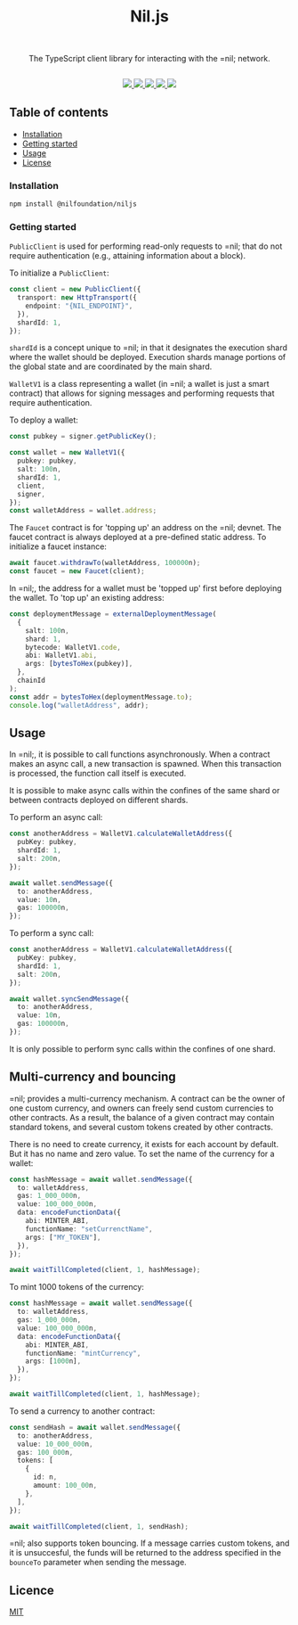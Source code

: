 <h1 align="center">Nil.js</h1>

<br />

<p align="center">
  The TypeScript client library for interacting with the =nil; network.
</p>

<row style="display: flex; gap: 10px;"><p align="center">
<a href="https://github.com/NilFoundation/nil.js/actions/workflows/build.yaml">
<picture>
<img src="https://img.shields.io/github/actions/workflow/status/NilFoundation/nil.js/.github%2Fworkflows%2Fbuild.yaml"/>
</picture>
</a>
<a href="https://www.npmjs.com/package/@nilfoundation/niljs">
<picture>
<img src="https://img.shields.io/npm/dy/%40nilfoundation%2Fniljs"/>
</picture>
</a>
<a href="https://github.com/NilFoundation/nil.js">
<picture>
<img src="https://img.shields.io/github/stars/NilFoundation/nil.js"/>
</picture>
</a>
<a href="https://github.com/NilFoundation/nil.js/actions/workflows/build.yaml">
<picture>
<img src="https://img.shields.io/npm/v/%40nilfoundation%2Fniljs"/>
</picture>
</a>
<a href="https://github.com/NilFoundation/nil.js">
<picture>
<img src="https://img.shields.io/github/forks/NilFoundation/nil.js"/>
</picture>
</a>

</p>
</row>

## Table of contents

- [Installation](#installation)
- [Getting started](#getting-started)
- [Usage](#usage)
- [License](#license)

### Installation

```bash
npm install @nilfoundation/niljs
```

### Getting started

`PublicClient` is used for performing read-only requests to =nil; that do not require authentication (e.g., attaining information about a block).

To initialize a `PublicClient`:

```typescript
const client = new PublicClient({
  transport: new HttpTransport({
    endpoint: "{NIL_ENDPOINT}",
  }),
  shardId: 1,
});
```

`shardId` is a concept unique to =nil; in that it designates the execution shard where the wallet should be deployed. Execution shards manage portions of the global state and are coordinated by the main shard.

`WalletV1` is a class representing a wallet (in =nil; a wallet is just a smart contract) that allows for signing messages and performing requests that require authentication.

To deploy a wallet:

```typescript
const pubkey = signer.getPublicKey();

const wallet = new WalletV1({
  pubkey: pubkey,
  salt: 100n,
  shardId: 1,
  client,
  signer,
});
const walletAddress = wallet.address;
```

The `Faucet` contract is for 'topping up' an address on the =nil; devnet. The faucet contract is always deployed at a pre-defined static address. To initialize a faucet instance:

```typescript
await faucet.withdrawTo(walletAddress, 100000n);
const faucet = new Faucet(client);
```

In =nil;, the address for a wallet must be 'topped up' first before deploying the wallet. To 'top up' an existing address:

```typescript
const deploymentMessage = externalDeploymentMessage(
  {
    salt: 100n,
    shard: 1,
    bytecode: WalletV1.code,
    abi: WalletV1.abi,
    args: [bytesToHex(pubkey)],
  },
  chainId
);
const addr = bytesToHex(deploymentMessage.to);
console.log("walletAddress", addr);
```

## Usage

In =nil;, it is possible to call functions asynchronously. When a contract makes an async call, a new transaction is spawned. When this transaction is processed, the function call itself is executed.

It is possible to make async calls within the confines of the same shard or between contracts deployed on different shards.

To perform an async call:

```typescript
const anotherAddress = WalletV1.calculateWalletAddress({
  pubKey: pubkey,
  shardId: 1,
  salt: 200n,
});

await wallet.sendMessage({
  to: anotherAddress,
  value: 10n,
  gas: 100000n,
});
```

To perform a sync call:

```typescript
const anotherAddress = WalletV1.calculateWalletAddress({
  pubKey: pubkey,
  shardId: 1,
  salt: 200n,
});

await wallet.syncSendMessage({
  to: anotherAddress,
  value: 10n,
  gas: 100000n,
});
```

It is only possible to perform sync calls within the confines of one shard.

## Multi-currency and bouncing

=nil; provides a multi-currency mechanism. A contract can be the owner of one custom currency, and owners can freely send custom currencies to other contracts. As a result, the balance of a given contract may contain standard tokens, and several custom tokens created by other contracts.

There is no need to create currency, it exists for each account by default. But it has no name and zero value.
To set the name of the currency for a wallet:

```ts
const hashMessage = await wallet.sendMessage({
  to: walletAddress,
  gas: 1_000_000n,
  value: 100_000_000n,
  data: encodeFunctionData({
    abi: MINTER_ABI,
    functionName: "setCurrenctName",
    args: ["MY_TOKEN"],
  }),
});

await waitTillCompleted(client, 1, hashMessage);
```

To mint 1000 tokens of the currency:

```ts
const hashMessage = await wallet.sendMessage({
  to: walletAddress,
  gas: 1_000_000n,
  value: 100_000_000n,
  data: encodeFunctionData({
    abi: MINTER_ABI,
    functionName: "mintCurrency",
    args: [1000n],
  }),
});

await waitTillCompleted(client, 1, hashMessage);
```

To send a currency to another contract:

```ts
const sendHash = await wallet.sendMessage({
  to: anotherAddress,
  value: 10_000_000n,
  gas: 100_000n,
  tokens: [
    {
      id: n,
      amount: 100_00n,
    },
  ],
});

await waitTillCompleted(client, 1, sendHash);
```

=nil; also supports token bouncing. If a message carries custom tokens, and it is unsuccesful, the funds will be returned to the address specified in the `bounceTo` parameter when sending the message.

## Licence

[MIT](./LICENSE)
